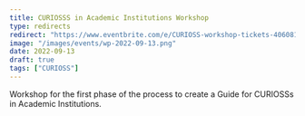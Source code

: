```yaml
---
title: CURIOSSS in Academic Institutions Workshop
type: redirects
redirect: "https://www.eventbrite.com/e/CURIOSS-workshop-tickets-406081860777"
image: "/images/events/wp-2022-09-13.png"
date: 2022-09-13
draft: true
tags: ["CURIOSS"]
---
```


Workshop for the first phase of the process to create a Guide for CURIOSSs in Academic Institutions.